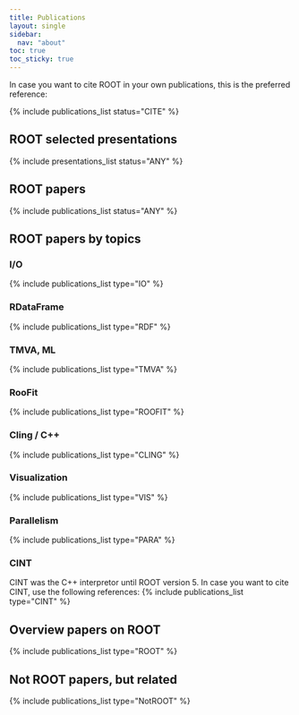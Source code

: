 ```yaml
---
title: Publications
layout: single
sidebar:
  nav: "about"
toc: true
toc_sticky: true
---
```


In case you want to cite ROOT in your own publications, this is the preferred reference:

{% include publications_list status="CITE" %}

## ROOT selected presentations
{% include presentations_list status="ANY" %}

## ROOT papers
{% include publications_list status="ANY" %}

## ROOT papers by topics

### I/O
{% include publications_list type="IO" %}

### RDataFrame
{% include publications_list type="RDF" %}

### TMVA, ML
{% include publications_list type="TMVA" %}

### RooFit
{% include publications_list type="ROOFIT" %}

### Cling / C++
{% include publications_list type="CLING" %}

### Visualization
{% include publications_list type="VIS" %}

### Parallelism
{% include publications_list type="PARA" %}

### CINT
CINT was the C++ interpretor until ROOT version 5. In case you want to cite CINT, use the following references:
{% include publications_list type="CINT" %}

## Overview papers on ROOT
{% include publications_list type="ROOT" %}

## Not ROOT papers, but related
{% include publications_list type="NotROOT" %}